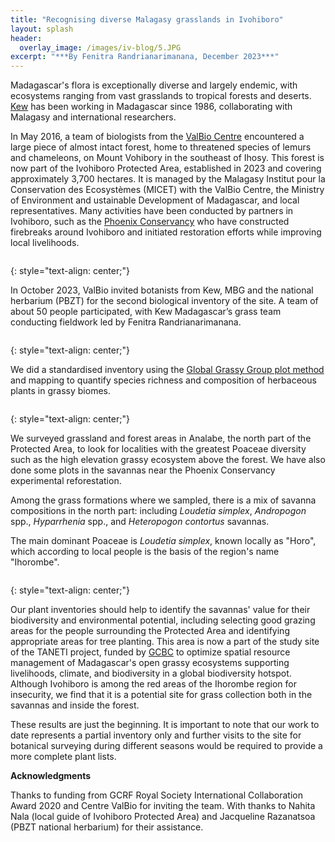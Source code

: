 ```yaml
---
title: "Recognising diverse Malagasy grasslands in Ivohiboro"
layout: splash
header:
  overlay_image: /images/iv-blog/5.JPG
excerpt: "***By Fenitra Randrianarimanana, December 2023***"
---
```

Madagascar's flora is exceptionally diverse and largely endemic, with ecosystems ranging from vast grasslands to tropical forests and deserts. [Kew](https://www.kew.org/science/collections-and-resources/research-facilities/kew-madagascar-conservation-centre) has been working in Madagascar since 1986, collaborating with Malagasy and international researchers. 

In May 2016, a team of biologists from the [ValBio Centre](https://www.stonybrook.edu/commcms/centre-valbio/science/ivohiboro.php#:~:text=The%20Ivohiboro%20Protected%20Area%20is,of%20representatives%20from%20surrounding%20villages.) encountered a large piece of almost intact forest, home to threatened species of lemurs and chameleons, on Mount Vohibory in the southeast of Ihosy. This forest is now part of the Ivohiboro Protected Area, established in 2023 and covering approximately 3,700 hectares. It is managed by the Malagasy Institut pour la Conservation des Ecosystèmes (MICET) with the ValBio Centre, the Ministry of Environment and ustainable Development of Madagascar, and local representatives. Many activities have been conducted by partners in Ivohiboro, such as the [Phoenix Conservancy](https://www.phoenixconservancy.org/madagascar) who have constructed firebreaks around Ivohiboro and initiated restoration efforts while improving local livelihoods.

<figure style="width: 1000px" class="align-centre">
  <img src="{{ site.url }}{{ site.baseurl }}/images/iv-blog/1.png" alt="">
</figure>
{: style="text-align: center;"}

In October 2023, ValBio invited botanists from Kew, MBG and the national herbarium (PBZT) for the second biological inventory of the site. A team of about 50 people participated, with Kew Madagascar’s grass team conducting fieldwork led by Fenitra Randrianarimanana.

<figure style="width: 1000px" class="align-centre">
  <img src="{{ site.url }}{{ site.baseurl }}/images/iv-blog/3.png" alt="">
</figure>
{: style="text-align: center;"}

We did a standardised inventory using the [Global Grassy Group plot method](https://protocolexchange.researchsquare.com/article/pex-1905/v1) and mapping to quantify species richness and composition of herbaceous plants in grassy biomes.

<figure style="width: 1000px" class="align-centre">
  <img src="{{ site.url }}{{ site.baseurl }}/images/iv-blog/2.png" alt="">
</figure>
{: style="text-align: center;"}

We surveyed grassland and forest areas in Analabe, the north part of the Protected Area, to look for localities with the greatest Poaceae diversity such as the high elevation grassy ecosystem above the forest. We have also done some plots in the savannas near the Phoenix Conservancy experimental reforestation.

Among the grass formations where we sampled, there is a mix of savanna compositions in the north part: including *Loudetia simplex*, *Andropogon* spp., *Hyparrhenia* spp., and *Heteropogon contortus* savannas. 

The main dominant Poaceae is *Loudetia simplex*, known locally as "Horo", which according to local people is the basis of the region's name "Ihorombe".

<figure style="width: 1000px" class="align-centre">
  <img src="{{ site.url }}{{ site.baseurl }}/images/iv-blog/4.png" alt="">
</figure>
{: style="text-align: center;"}

Our plant inventories should help to identify the savannas' value for their biodiversity and environmental potential, including selecting good grazing areas for the people surrounding the Protected Area and identifying appropriate areas for tree planting. This area is now a part of the study site of the TANETI project, funded by [GCBC](https://www.gcbc.org.uk/) to optimize spatial resource management of Madagascar's open grassy ecosystems supporting livelihoods, climate, and biodiversity in a global biodiversity hotspot. Although Ivohiboro is among the red areas of the Ihorombe region for insecurity, we find that it is a potential site for grass collection both in the savannas and inside the forest.

These results are just the beginning. It is important to note that our work to date represents a partial inventory only and further visits to the site for botanical surveying during different seasons would be required to provide a more complete plant lists.

**Acknowledgments** 

Thanks to funding from GCRF Royal Society International Collaboration Award 2020 and Centre ValBio for inviting the team.
With thanks to Nahita Nala (local guide of Ivohiboro Protected Area) and Jacqueline Razanatsoa (PBZT national herbarium) for their assistance.
